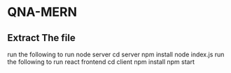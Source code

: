 # QNA-MERN

## Extract The file
run the following to run node server
    cd server
    npm install
    node index.js
run the following to run react frontend
    cd client
    npm install
    npm start
    
